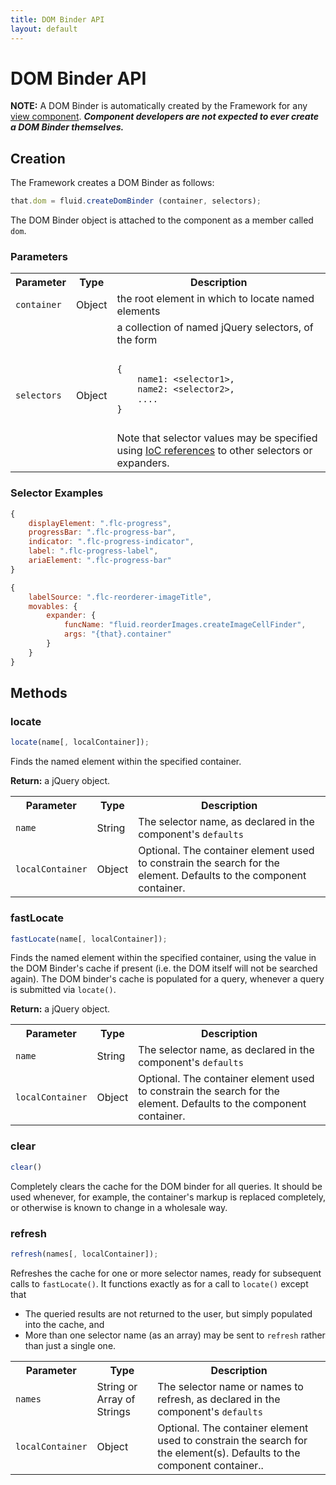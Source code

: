```yaml
---
title: DOM Binder API
layout: default
---
```


# DOM Binder API #

**NOTE:** A DOM Binder is automatically created by the Framework for any [view component](tutorial-gettingStartedWithInfusion/ViewComponents.md). 
**_Component developers are not expected to ever create a DOM Binder themselves._**

## Creation ##

The Framework creates a DOM Binder as follows:

```javascript
that.dom = fluid.createDomBinder (container, selectors);
```

The DOM Binder object is attached to the component as a member called `dom`.

### Parameters ###

<table>
    <tr>
        <th>Parameter</th>
        <th>Type</th>
        <th>Description</th>
    </tr>
    <tr>
        <td><code>container</code></td>
        <td>Object</td>
        <td>the root element in which to locate named elements</td>
    </tr>
    <tr>
        <td><code>selectors</code></td>
        <td>Object</td>
        <td>a collection of named jQuery selectors, of the form
<pre>
<code>
{
    name1: &lt;selector1&gt;,
    name2: &lt;selector2&gt;,
    ....
}
</code>
</pre>
Note that selector values may be specified using <a href="IoCReferences.md">IoC references</a> to other selectors or expanders.
        </td>
    </tr>
</table>


### Selector Examples ###

```javascript
{
    displayElement: ".flc-progress",
    progressBar: ".flc-progress-bar",
    indicator: ".flc-progress-indicator",
    label: ".flc-progress-label",
    ariaElement: ".flc-progress-bar"
}
```

```javascript
{
    labelSource: ".flc-reorderer-imageTitle",
    movables: {
        expander: {
            funcName: "fluid.reorderImages.createImageCellFinder",
            args: "{that}.container"
        }
    }
}
```

## Methods ##

### locate ###

```javascript
locate(name[, localContainer]);
```

Finds the named element within the specified container.

**Return:** a jQuery object.

<table>
    <tr>
        <th>Parameter</th>
        <th>Type</th>
        <th>Description</th>
    </tr>
    <tr>
        <td><code>name</code></td>
        <td>String</td>
        <td>The selector name, as declared in the component's <code>defaults</code></td>
    </tr>
    <tr>
        <td><code>localContainer</code></td>
        <td>Object</td>
        <td>Optional. The container element used to constrain the search for the element. Defaults to the component container.
        </td>
    </tr>
</table>

### fastLocate ###

```javascript
fastLocate(name[, localContainer]);
```

Finds the named element within the specified container, using the value in the DOM Binder's cache if present (i.e. the DOM itself will not be searched again). The DOM binder's cache is populated for a query, whenever a query is submitted via `locate()`.

**Return:** a jQuery object.

<table>
    <tr>
        <th>Parameter</th>
        <th>Type</th>
        <th>Description</th>
    </tr>
    <tr>
        <td><code>name</code></td>
        <td>String</td>
        <td>The selector name, as declared in the component's <code>defaults</code></td>
    </tr>
    <tr>
        <td><code>localContainer</code></td>
        <td>Object</td>
        <td>Optional. The container element used to constrain the search for the element. Defaults to the component container.
        </td>
    </tr>
</table>

### clear ###
```javascript
clear()
```

Completely clears the cache for the DOM binder for all queries. It should be used whenever, for example, the container's markup is replaced completely, or otherwise is known to change in a wholesale way.

### refresh ###

```javascript
refresh(names[, localContainer]);
```

Refreshes the cache for one or more selector names, ready for subsequent calls to `fastLocate()`. It functions exactly as for a call to `locate()` except that

* The queried results are not returned to the user, but simply populated into the cache, and
* More than one selector name (as an array) may be sent to `refresh` rather than just a single one.

<table>
    <tr>
        <th>Parameter</th>
        <th>Type</th>
        <th>Description</th>
    </tr>
    <tr>
        <td><code>names</code></td>
        <td>String or Array of Strings</td>
        <td>The selector name or names to refresh, as declared in the component's <code>defaults</code></td>
    </tr>
    <tr>
        <td><code>localContainer</code></td>
        <td>Object</td>
        <td>Optional. The container element used to constrain the search for the element(s). Defaults to the component container..
        </td>
    </tr>
</table>
